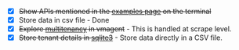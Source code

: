 - [x] ~~Show APIs mentioned in the [examples page](https://docs.victoriametrics.com/url-examples.html) on the terminal~~
- [x] Store data in csv file - Done
- [x] ~~Explore [multitenancy](https://docs.victoriametrics.com/vmagent.html#multitenancy) in vmagent~~ - This is handled at scrape level.
- [x] ~~Store tenant details in [sqlite3](https://github.com/mattn/go-sqlite3)~~ - Store data directly in a CSV file.